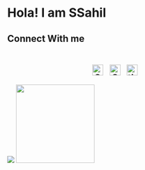 # Hola! I am SSahil


## Connect With me <br><br> <p align="center"> <a href="https://www.linkedin.com/in/sazzadur-rahman-b69a461b8" target="_blank"><img align="center" src="https://cdn.jsdelivr.net/npm/simple-icons@3.1.0/icons/linkedin.svg" alt="Sazzadur Rahman" height="25" width="25" /></a>&nbsp;&nbsp; <a href="https://twitter.com/SRahman7664?s=01" target="_blank"><img align="center" src="https://cdn.jsdelivr.net/npm/simple-icons@3.0.1/icons/twitter.svg" alt="SRahmam7664" height="25" width="25" /></a>&nbsp;&nbsp; <a href="https://instagram.com/the_ssahil" target="_blank"><img align="center" src="https://cdn.jsdelivr.net/npm/simple-icons@3.0.1/icons/instagram.svg" alt="the_ssahil" height="25" width="25" /></a>&nbsp;&nbsp; </p>



<img src="https://github-readme-stats.vercel.app/api?username=SSahil404&&show_icons=true&title_color=00edc6&icon_color=33d900&text_color=daf7dc&bg_color=151515"/>
<img height="180em" src="https://github-readme-stats.vercel.app/api/top-langs/?username=SSahil404&theme=merko&layout=compact" />
<!--
### Hi there 👋

**SSahil404/SSahil404** is a ✨ _special_ ✨ repository because its `README.md` (this file) appears on your GitHub profile.

Here are some ideas to get you started:

- 🔭 I’m currently working on ...
- 🌱 I’m currently learning ...
- 👯 I’m looking to collaborate on ...
- 🤔 I’m looking for help with ...
- 💬 Ask me about ...
- 📫 How to reach me: ...
- 😄 Pronouns: ...
- ⚡ Fun fact: ...
-->
